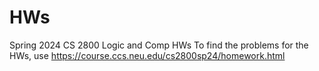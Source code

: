 # HWs
Spring 2024 CS 2800 Logic and Comp HWs
To find the problems for the HWs, use https://course.ccs.neu.edu/cs2800sp24/homework.html
